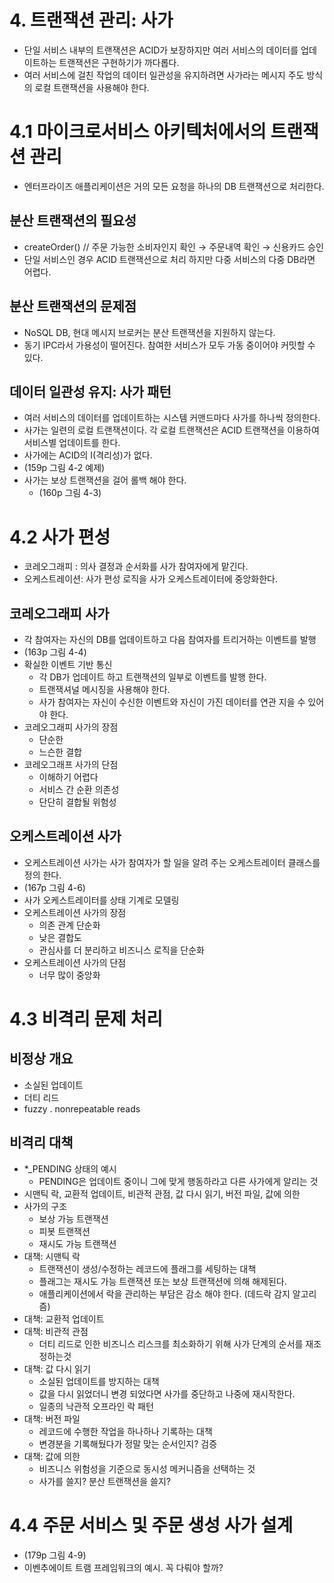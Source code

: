 # 4. 트랜잭션 관리: 사가

- 단일 서비스 내부의 트랜잭션은 ACID가 보장하지만 여러 서비스의 데이터를 업데이트하는 트랜잭션은 구현하기가 까다롭다.
- 여러 서비스에 걸친 작업의 데이터 일관성을 유지하려면 사가라는 메시지 주도 방식의 로컬 트랜잭션을 사용해야 한다.

# 4.1 마이크로서비스 아키텍처에서의 트랜잭션 관리

- 엔터프라이즈 애플리케이션은 거의 모든 요청을 하나의 DB 트랜잭션으로 처리한다.

## 분산 트랜잭션의 필요성

- createOrder() // 주문 가능한 소비자인지 확인 → 주문내역 확인 → 신용카드 승인
- 단일 서비스인 경우 ACID 트랜잭션으로 처리 하지만 다중 서비스의 다중 DB라면 어렵다.

## 분산 트랜잭션의 문제점

- NoSQL DB, 현대 메시지 브로커는 분산 트랜잭션을 지원하지 않는다.
- 동기 IPC라서 가용성이 떨어진다. 참여한 서비스가 모두 가동 중이어야 커밋할 수 있다.

## 데이터 일관성 유지: 사가 패턴

- 여러 서비스의 데이터를 업데이트하는 시스템 커맨드마다 사가를 하나씩 정의한다.
- 사가는 일련의 로컬 트랜잭션이다. 각 로컬 트랜잭션은 ACID 트랜잭션을 이용하여 서비스별 업데이트를 한다.
- 사가에는 ACID의 I(격리성)가 없다.
- (159p 그림 4-2 예제)
- 사가는 보상 트랜잭션을 걸어 롤백 해야 한다.
  - (160p 그림 4-3)

# 4.2 사가 편성

- 코레오그래피 : 의사 결정과 순서화를 사가 참여자에게 맡긴다.
- 오케스트레이션: 사가 편성 로직을 사가 오케스트레이터에 중앙화한다.

## 코레오그래피 사가

- 각 참여자는 자신의 DB를 업데이트하고 다음 참여자를 트리거하는 이벤트를 발행
- (163p 그림 4-4)
- 확실한 이벤트 기반 통신
  - 각 DB가 업데이트 하고 트랜잭션의 일부로 이벤트를 발행 한다.
  - 트랜잭셔널 메시징을 사용해야 한다.
  - 사가 참여자는 자신이 수신한 이벤트와 자신이 가진 데이터를 연관 지을 수 있어야 한다.
- 코레오그래피 사가의 장점
  - 단순한
  - 느슨한 결합
- 코레오그래프 사가의 단점
  - 이해하기 어렵다
  - 서비스 간 순환 의존성
  - 단단히 결합될 위험성

## 오케스트레이션 사가

- 오케스트레이션 사가는 사가 참여자가 할 일을 알려 주는 오케스트레이터 클래스를 정의 한다.
- (167p 그림 4-6)
- 사가 오케스트레이터를 상태 기계로 모델링
- 오케스트레이션 사가의 장점
  - 의존 관계 단순화
  - 낮은 결합도
  - 관심사를 더 분리하고 비즈니스 로직을 단순화
- 오케스트레이션 사가의 단점
  - 너무 많이 중앙화

# 4.3 비격리 문제 처리

## 비정상 개요

- 소실된 업데이트
- 더티 리드
- fuzzy . nonrepeatable reads

## 비격리 대책

- \*\_PENDING 상태의 예시
  - PENDING은 업데이트 중이니 그에 맞게 행동하라고 다른 사가에게 알리는 것
- 시맨틱 락, 교환적 업데이트, 비관적 관점, 값 다시 읽기, 버전 파일, 값에 의한
- 사가의 구조
  - 보상 가능 트랜잭션
  - 피봇 트랜잭션
  - 재시도 가능 트랜잭션
- 대책: 시맨틱 락
  - 트랜잭션이 생성/수정하는 레코드에 플래그를 세팅하는 대책
  - 플래그는 재시도 가능 트랜잭션 또는 보상 트랜잭션에 의해 해제된다.
  - 애플리케이션에서 락을 관리하는 부담은 감소 해야 한다. (데드락 감지 알고리즘)
- 대책: 교환적 업데이트
- 대책: 비관적 관점
  - 더티 리드로 인한 비즈니스 리스크를 최소화하기 위해 사가 단계의 순서를 재조정하는것
- 대책: 값 다시 읽기
  - 소실된 업데이트를 방지하는 대책
  - 값을 다시 읽었더니 변경 되었다면 사가를 중단하고 나중에 재시작한다.
  - 일종의 낙관적 오프라인 락 패턴
- 대책: 버전 파일
  - 레코드에 수행한 작업을 하나하나 기록하는 대책
  - 변경분을 기록해뒀다가 정말 맞는 순서인지? 검증
- 대책: 값에 의한
  - 비즈니스 위험성을 기준으로 동시성 메커니즘을 선택하는 것
  - 사가를 쓸지? 분산 트랜잭션을 쓸지?

# 4.4 주문 서비스 및 주문 생성 사가 설계

- (179p 그림 4-9)
- 이벤추에이트 트램 프레임워크의 예시. 꼭 다뤄야 할까?
